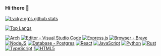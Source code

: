 ### Hi there 👋

[![Lvcky-gg's github stats](https://github-readme-stats.vercel.app/api?username=lvcky-gg&count_private=true&show_icons=true&theme=dracula&include_all_commits=true&hide_border=true)](https://github.com/lvcky-gg/)

[![Top Langs](https://github-readme-stats.vercel.app/api/top-langs/?username=lvcky-gg&count_private=true&show_icons=true&theme=dracula&include_all_commits=true&hide_border=true&layout=compact&langs_count=10)](https://github.com/lvcky-gg)


[![Arch](https://img.shields.io/badge/Arch%20Linux-%23404d59.svg?logo=arch-linux&logoColor=fff&style=for-the-badge)](https://archlinux.org/)
[![Editor - Visual Studio Code](https://img.shields.io/badge/Editor-VS%20Code-ff0066?style=for-the-badge&logo=visual-studio-code)](https://code.visualstudio.com/)
[![Express.js](https://img.shields.io/badge/express.js-%23404d59.svg?style=for-the-badge&logo=express&logoColor=%2361DAFB)](https://expressjs.com/)
[![Browser - Brave](https://img.shields.io/badge/Brave-ff0066?style=for-the-badge&logo=Brave&logoColor=white)](https://brave.com/download/)
[![NodeJS](https://img.shields.io/badge/node.js-%23404d59.svg?style=for-the-badge&logo=node.js&logoColor=white)](https://nodejs.org/en/docs)
[![Database - Postgres](https://img.shields.io/badge/postgres-ff0066?style=for-the-badge&logo=postgresql&logoColor=white)](https://www.postgresql.org/docs/)
[![React](https://img.shields.io/badge/react-%23404d59.svg?style=for-the-badge&logo=react&logoColor=%2361DAFB)](https://react.dev/)
[![JavaScript](https://img.shields.io/badge/javascript-ff0066?style=for-the-badge&logo=javascript&logoColor=%23F7DF1E)](https://developer.mozilla.org/en-US/docs/Web/JavaScript)
[![Python](https://img.shields.io/badge/python-%23404d59.svg?style=for-the-badge&logo=python&logoColor=ffdd54)](https://docs.python.org/3.9/)
[![Rust](https://img.shields.io/badge/rust-ff0066?style=for-the-badge&logo=rust&logoColor=white)](https://doc.rust-lang.org/beta/)
[![TypeScript](https://img.shields.io/badge/typescript-%23404d59.svg?style=for-the-badge&logo=typescript&logoColor=white)](https://www.typescriptlang.org/docs/)
[!![HTML5](https://img.shields.io/badge/html5-ff0066?style=for-the-badge&logo=html5&logoColor=white)](https://developer.mozilla.org/en-US/docs/Web/HTML)




